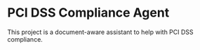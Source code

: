 # PCI DSS Compliance Agent

This project is a document-aware assistant to help with PCI DSS compliance.